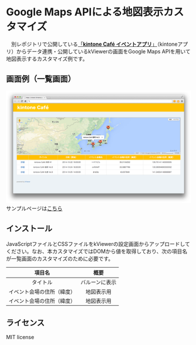 # Google Maps APIによる地図表示カスタマイズ

　別レポジトリで公開している[「**kintone Café イベントアプリ**」](https://github.com/yamaryu0508/kintone-JS/tree/master/doorkeeper)（kintoneアプリ）からデータ連携・公開しているkViewerの画面をGoogle Maps APIを用いて地図表示するカスタマイズ例です。

## 画面例（一覧画面）
![kviewer](image/kviewerImage.png)
　サンプルページは[こちら](https://viewer.kintoneapp.com/public/index-view/43?viewCode=729e8649f92e44490aca0d6633f766d2a2ad8ef5)

## インストール
JavaScriptファイルとCSSファイルをkViewerの設定画面からアップロードしてください。なお、本カスタマイズではDOMから値を取得しており、次の項目名が一覧画面のカスタマイズのために必要です。

| 項目名 | 概要 |
|:------------:|:------------:|
| タイトル | バルーンに表示 |
| イベント会場の住所（緯度） | 地図表示用 |
| イベント会場の住所（緯度） | 地図表示用 |

## ライセンス
MIT license